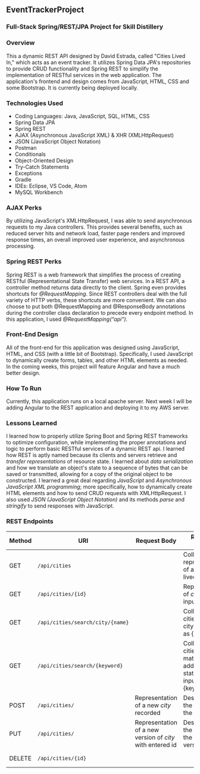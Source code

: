 ## EventTrackerProject

### Full-Stack Spring/REST/JPA Project for Skill Distillery

### Overview
This a dynamic REST API designed by David Estrada, called "Cities Lived In," which acts as an event tracker. It utilizes Spring Data JPA's repositories to provide CRUD functionality and Spring REST to simplify the implementation of RESTful services in the web application. The application's frontend and design comes from JavaScript, HTML, CSS and some Bootstrap. It is currently being deployed locally.

### Technologies Used
 * Coding Languages: Java, JavaScript, SQL, HTML, CSS
 * Spring Data JPA
 * Spring REST
 * AJAX (Asynchronous JavaScript XML) & XHR (XMLHttpRequest)
 * JSON (JavaScript Object Notation)
 * Postman
 * Conditionals
 * Object-Oriented Design
 * Try-Catch Statements
 * Exceptions
 * Gradle
 * IDEs: Eclipse, VS Code, Atom
 * MySQL Workbench

### AJAX Perks
By utilizing JavaScript's XMLHttpRequest, I was able to send asynchronous requests to my Java controllers. This provides several benefits, such as reduced server hits and network load, faster page renders and improved response times, an overall improved user experience, and asynchronous processing.

### Spring REST Perks
Spring REST is a web framework that simplifies the process of creating RESTful (Representational State Transfer) web services. In a REST API, a controller method returns data directly to the client. Spring even provides shortcuts for _@RequestMapping_. Since REST controllers deal with the full variety of HTTP verbs, these shortcuts are more convenient. We can also choose to put both @RequestMapping and @ResponseBody annotations during the controller class declaration to precede every endpoint method. In this application, I used _@RequestMapping("api")_.

### Front-End Design
All of the front-end for this application was designed using JavaScript, HTML, and CSS (with a little bit of Bootstrap). Specifically, I used JavaScript to dynamically create forms, tables, and other HTML elements as needed. In the coming weeks, this project will feature Angular and have a much better design.

### How To Run
Currently, this application runs on a local apache server. Next week I will be adding Angular to the REST application and deploying it to my AWS server.

### Lessons Learned
I learned how to properly utilize Spring Boot and Spring REST frameworks to optimize configuration, while implementing the proper annotations and logic to perform basic RESTful services of a dynamic REST api. I learned how REST is aptly named because its clients and servers retrieve and _transfer representations_ of resource state. I learned about _data serialization_ and how we translate an object's state to a sequence of bytes that can be saved or transmitted, allowing for a copy of the original object to be constructed. I learned a great deal regarding _JavaScript_ and _Asynchronous JavaScript XML programming_; more specifically, how to dynamically create HTML elements and how to send CRUD requests with XMLHttpRequest. I also used _JSON (JavaScript Object Notation)_ and its methods _parse_ and _stringify_ to send responses with JavaScript.

### REST Endpoints

|  Method   |    URI               | Request Body | Response Body | Purpose |
|-----------|----------------------|--------------|---------------|---------|
| GET       | `/api/cities`      |              | Collection of representations of all cities lived in | List or collection endpoint
| GET       | `/api/cities/{id}`      |              | Representation of _city_ with input id as {id}| **Retrieve** endpoint
| GET       | `/api/cities/search/city/{name}`      |              | Collection of all cities matching city name input as {name} | List or collection endpoint
| GET       | `/api/cities/search/{keyword}` |              | Collection of all cities lived in matching address or state name input as {keyword} | List or collection endpoint
| POST      | `/api/cities/`      | Representation of a new _city_ recorded | Description of the result of the operation | **Create** endpoint
| PUT       | `/api/cities/`   | Representation of a new version of _city_ with entered id | Description of the result of the new version | **Replace** endpoint |
| DELETE    | `/api/cities/{id}`   |              | | **Delete** route |
